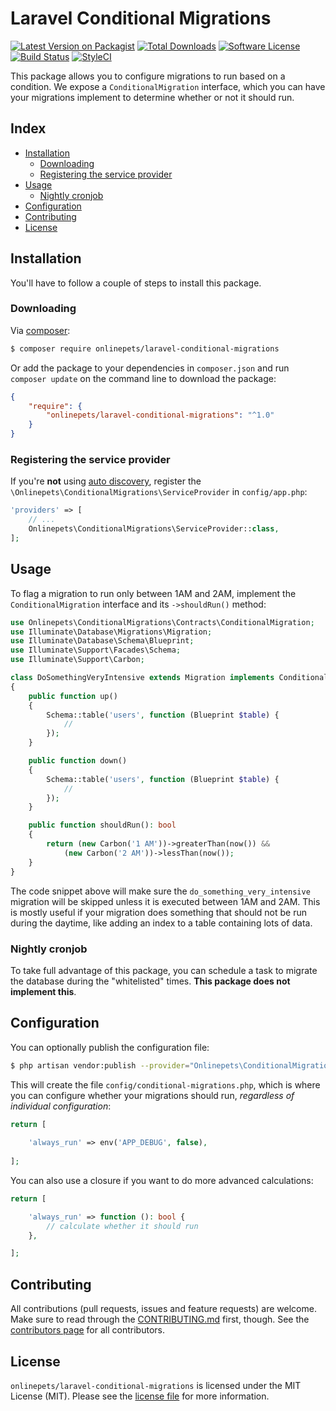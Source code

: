 # Laravel Conditional Migrations

[![Latest Version on Packagist][ico-version]][link-packagist]
[![Total Downloads][ico-downloads]][link-downloads]
[![Software License][ico-license]](LICENSE.md)
[![Build Status][ico-travis]][link-travis]
[![StyleCI][ico-styleci]][link-styleci]

This package allows you to configure migrations to run based on a condition. We
expose a `ConditionalMigration` interface, which you can have your migrations
implement to determine whether or not it should run.

## Index
- [Installation](#installation)
  - [Downloading](#downloading)
  - [Registering the service provider](#registering-the-service-provider)
- [Usage](#usage)
  - [Nightly cronjob](#nightly-cronjob)
- [Configuration](#configuration)
- [Contributing](#contributing)
- [License](#license)

## Installation
You'll have to follow a couple of steps to install this package.

### Downloading
Via [composer](http://getcomposer.org):

```bash
$ composer require onlinepets/laravel-conditional-migrations
```

Or add the package to your dependencies in `composer.json` and run
`composer update` on the command line to download the package:

```json
{
    "require": {
        "onlinepets/laravel-conditional-migrations": "^1.0"
    }
}
```


### Registering the service provider
If you're **not** using [auto discovery](https://medium.com/@taylorotwell/package-auto-discovery-in-laravel-5-5-ea9e3ab20518),
register the `\Onlinepets\ConditionalMigrations\ServiceProvider` in `config/app.php`:

```php
'providers' => [
    // ...
    Onlinepets\ConditionalMigrations\ServiceProvider::class,
];
```

## Usage
To flag a migration to run only between 1AM and 2AM, implement the `ConditionalMigration`
interface and its `->shouldRun()` method:

```php
use Onlinepets\ConditionalMigrations\Contracts\ConditionalMigration;
use Illuminate\Database\Migrations\Migration;
use Illuminate\Database\Schema\Blueprint;
use Illuminate\Support\Facades\Schema;
use Illuminate\Support\Carbon;

class DoSomethingVeryIntensive extends Migration implements ConditionalMigration
{
    public function up()
    {
        Schema::table('users', function (Blueprint $table) {
            //
        });
    }

    public function down()
    {
        Schema::table('users', function (Blueprint $table) {
            //
        });
    }

    public function shouldRun(): bool
    {
        return (new Carbon('1 AM'))->greaterThan(now()) &&
            (new Carbon('2 AM'))->lessThan(now());
    }
}
```

The code snippet above will make sure the `do_something_very_intensive` migration
will be skipped unless it is executed between 1AM and 2AM. This is mostly useful
if your migration does something that should not be run during the daytime, like
adding an index to a table containing lots of data.

### Nightly cronjob
To take full advantage of this package, you can schedule a task to migrate the
database during the "whitelisted" times. **This package does not implement this**.

## Configuration
You can optionally publish the configuration file:

```bash
$ php artisan vendor:publish --provider="Onlinepets\ConditionalMigrations\ServiceProvider"
```

This will create the file `config/conditional-migrations.php`, which is where you can
configure whether your migrations should run, _regardless of individual configuration_:

```php
return [
    
    'always_run' => env('APP_DEBUG', false),
    
];
``` 

You can also use a closure if you want to do more advanced calculations:

```php
return [

    'always_run' => function (): bool {
        // calculate whether it should run
    },

];
```

## Contributing
All contributions (pull requests, issues and feature requests) are
welcome. Make sure to read through the [CONTRIBUTING.md](CONTRIBUTING.md) first,
though. See the [contributors page](../../graphs/contributors) for all contributors.

## License
`onlinepets/laravel-conditional-migrations` is licensed under the MIT License (MIT). Please
see the [license file](LICENSE.md) for more information.

[ico-version]: https://img.shields.io/packagist/v/onlinepets/laravel-conditional-migrations.svg?style=flat-square
[ico-license]: https://img.shields.io/badge/license-MIT-green.svg?style=flat-square
[ico-downloads]: https://img.shields.io/packagist/dt/onlinepets/laravel-conditional-migrations.svg?style=flat-square
[ico-travis]: https://img.shields.io/travis/USER/REPO.svg?style=flat-square
[ico-styleci]: https://styleci.io/repos/:styleci/shield

[link-packagist]: https://packagist.org/packages/onlinepets/laravel-conditional-migrations
[link-downloads]: https://packagist.org/packages/onlinepets/laravel-conditional-migrations
[link-travis]: https://travis-ci.org/onlinepets/laravel-conditional-migrations
[link-styleci]: https://styleci.io/repos/:styleci
